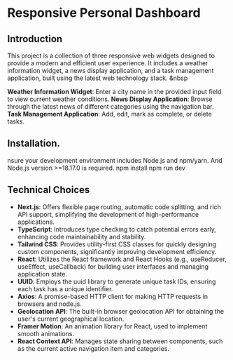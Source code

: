 # Responsive Personal Dashboard

## Introduction
This project is a collection of three responsive web widgets designed to provide a modern and efficient user experience. It includes a weather information widget, a news display application, and a task management application, built using the latest web technology stack.
&nbsp

**Weather Information Widget**: Enter a city name in the provided input field to view current weather conditions.
**News Display Application**: Browse through the latest news of different categories using the navigation bar.
**Task Management Application**: Add, edit, mark as complete, or delete tasks.

## Installation.
nsure your development environment includes Node.js and npm/yarn. And Node.js version >=18.17.0 is required.
npm install
npm run dev

## Technical Choices

- **Next.js**: Offers flexible page routing, automatic code splitting, and rich API support, simplifying the development of high-performance applications.
- **TypeScript**: Introduces type checking to catch potential errors early, enhancing code maintainability and stability.
- **Tailwind CSS**: Provides utility-first CSS classes for quickly designing custom components, significantly improving development efficiency.
- **React**: Utilizes the React framework and React Hooks (e.g., useReducer, useEffect, useCallback) for building user interfaces and managing application state.
- **UUID**: Employs the uuid library to generate unique task IDs, ensuring each task has a unique identifier.
- **Axios**: A promise-based HTTP client for making HTTP requests in browsers and node.js.
- **Geolocation API**: The built-in browser geolocation API for obtaining the user's current geographical location.
- **Framer Motion**: An animation library for React, used to implement smooth animations.
- **React Context API**: Manages state sharing between components, such as the current active navigation item and categories.
